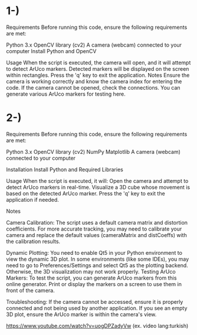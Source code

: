 # 1-) 
Requirements
Before running this code, ensure the following requirements are met:


Python 3.x
OpenCV library (cv2)
A camera (webcam) connected to your computer
Install Python and OpenCV

Usage
When the script is executed, the camera will open, and it will attempt to detect ArUco markers.
Detected markers will be displayed on the screen within rectangles.
Press the 'q' key to exit the application.
Notes
Ensure the camera is working correctly and know the camera index for entering the code. If the camera cannot be opened, check the connections.
You can generate various ArUco markers for testing here.

# 2-) 
Requirements
Before running this code, ensure the following requirements are met:

Python 3.x
OpenCV library (cv2)
NumPy
Matplotlib
A camera (webcam) connected to your computer

Installation
Install Python and Required Libraries

Usage
When the script is executed, it will:
Open the camera and attempt to detect ArUco markers in real-time.
Visualize a 3D cube whose movement is based on the detected ArUco marker.
Press the 'q' key to exit the application if needed.

Notes

Camera Calibration: The script uses a default camera matrix and distortion coefficients. For more accurate tracking, you may need to calibrate your camera and replace the default values (cameraMatrix and distCoeffs) with the calibration results.

Dynamic Plotting: You need to enable Qt5 in your Python environment to view the dynamic 3D plot. In some environments (like some IDEs), you may need to go to Preferences/Settings and select Qt5 as the plotting backend. Otherwise, the 3D visualization may not work properly.
Testing ArUco Markers: To test the script, you can generate ArUco markers from this online generator. Print or display the markers on a screen to use them in front of the camera.

Troubleshooting:
If the camera cannot be accessed, ensure it is properly connected and not being used by another application.
If you see an empty 3D plot, ensure the ArUco marker is within the camera's view.

https://www.youtube.com/watch?v=uogDPZadyVw (ex. video lang:turkish)

